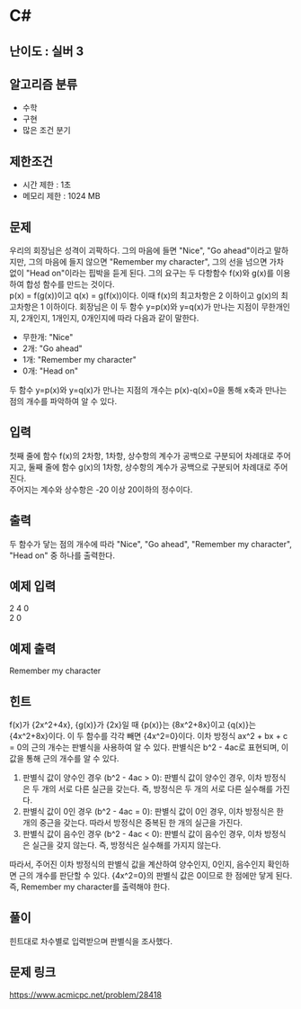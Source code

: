 # C#

## 난이도 : 실버 3

## 알고리즘 분류
  - 수학
  - 구현
  - 많은 조건 분기

## 제한조건
  - 시간 제한 : 1초
  - 메모리 제한 : 1024 MB

## 문제
우리의 회장님은 성격이 괴팍하다. 그의 마음에 들면 "Nice", "Go ahead"이라고 말하지만, 그의 마음에 들지 않으면 "Remember my character", 그의 선을 넘으면 가차 없이 "Head on"이라는 핍박을 듣게 된다. 그의 요구는 두 다항함수 f(x)와 g(x)를 이용하여 합성 함수를 만드는 것이다.<br/>
p(x) = f(g(x))이고 q(x) = g(f(x))이다. 이때 f(x)의 최고차항은 2 이하이고 g(x)의 최고차항은 1 이하이다. 회장님은 이 두 함수 y=p(x)와 y=q(x)가 만나는 지점이 무한개인지, 2개인지, 1개인지, 0개인지에 따라 다음과 같이 말한다.<br/>

  - 무한개: "Nice"
  - 2개: "Go ahead"
  - 1개: "Remember my character"
  - 0개: "Head on"

두 함수 y=p(x)와 y=q(x)가 만나는 지점의 개수는 p(x)-q(x)=0을 통해 x축과 만나는 점의 개수를 파악하여 알 수 있다.<br/>

## 입력
첫째 줄에 함수 f(x)의 2차항, 1차항, 상수항의 계수가 공백으로 구분되어 차례대로 주어지고, 둘째 줄에 함수 g(x)의 1차항, 상수항의 계수가 공백으로 구분되어 차례대로 주어진다.<br/>
주어지는 계수와 상수항은 -20 이상 20이하의 정수이다.<br/>

## 출력
두 함수가 닿는 점의 개수에 따라 "Nice", "Go ahead", "Remember my character", "Head on" 중 하나를 출력한다.<br/>

## 예제 입력
2 4 0<br/>
2 0<br/>

## 예제 출력
Remember my character<br/>

## 힌트
f(x)가 {2x^2+4x}, {g(x)}가 {2x}일 때 {p(x)}는 {8x^2+8x}이고 {q(x)}는 {4x^2+8x}이다. 이 두 함수를 각각 빼면 {4x^2=0}이다. 이차 방정식 ax^2 + bx + c = 0의 근의 개수는 판별식을 사용하여 알 수 있다. 판별식은 b^2 - 4ac로 표현되며, 이 값을 통해 근의 개수를 알 수 있다.<br/>

  1. 판별식 값이 양수인 경우 (b^2 - 4ac > 0): 판별식 값이 양수인 경우, 이차 방정식은 두 개의 서로 다른 실근을 갖는다. 즉, 방정식은 두 개의 서로 다른 실수해를 가진다.
  2. 판별식 값이 0인 경우 (b^2 - 4ac = 0): 판별식 값이 0인 경우, 이차 방정식은 한 개의 중근을 갖는다. 따라서 방정식은 중복된 한 개의 실근을 가진다.
  3. 판별식 값이 음수인 경우 (b^2 - 4ac < 0): 판별식 값이 음수인 경우, 이차 방정식은 실근을 갖지 않는다. 즉, 방정식은 실수해를 가지지 않는다.

따라서, 주어진 이차 방정식의 판별식 값을 계산하여 양수인지, 0인지, 음수인지 확인하면 근의 개수를 판단할 수 있다. {4x^2=0}의 판별식 값은 0이므로 한 점에만 닿게 된다. 즉, Remember my character를 출력해야 한다.<br/>

## 풀이
힌트대로 차수별로 입력받으며 판별식을 조사했다.<br/>

## 문제 링크
https://www.acmicpc.net/problem/28418